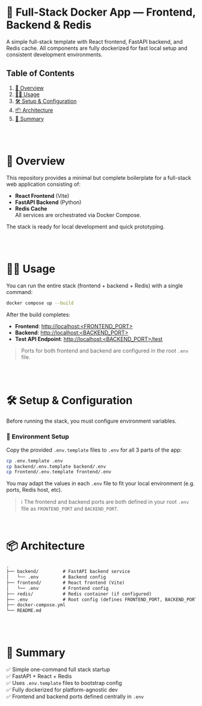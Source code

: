# 🚀 Full-Stack Docker App — Frontend, Backend & Redis

A simple full-stack template with React frontend, FastAPI backend, and Redis cache. All components are fully dockerized for fast local setup and consistent development environments.

## Table of Contents

1. [📖 Overview](#-overview)  
2. [🧑‍💻 Usage](#-usage)  
3. [🛠️ Setup & Configuration](#-setup--configuration)  
4. [📦 Architecture](#-architecture)  
5. [🚀 Summary](#-summary)

<br>
<br>

# 📖 Overview

This repository provides a minimal but complete boilerplate for a full-stack web application consisting of:

- **React Frontend** (Vite)
- **FastAPI Backend** (Python)
- **Redis Cache**  
All services are orchestrated via Docker Compose.

The stack is ready for local development and quick prototyping.

<br>
<br>

# 🧑‍💻 Usage

You can run the entire stack (frontend + backend + Redis) with a single command:

```bash
docker compose up --build
```

After the build completes:

- **Frontend**: [http://localhost:<FRONTEND_PORT>](http://localhost:<FRONTEND_PORT>)  
- **Backend**: [http://localhost:<BACKEND_PORT>](http://localhost:<BACKEND_PORT>)  
- **Test API Endpoint**: [http://localhost:<BACKEND_PORT>/test](http://localhost:<BACKEND_PORT>/test)  

> Ports for both frontend and backend are configured in the root `.env` file.

<br>
<br>

# 🛠️ Setup & Configuration

Before running the stack, you must configure environment variables.

### 🔧 Environment Setup

Copy the provided `.env.template` files to `.env` for all 3 parts of the app:

```bash
cp .env.template .env
cp backend/.env.template backend/.env 
cp frontend/.env.template frontend/.env
```

You may adapt the values in each `.env` file to fit your local environment (e.g. ports, Redis host, etc).

> ℹ️ The frontend and backend ports are both defined in your root `.env` file as `FRONTEND_PORT` and `BACKEND_PORT`.

<br>

# 📦 Architecture

```txt
.
├── backend/         # FastAPI backend service
│   └── .env         # Backend config
├── frontend/        # React frontend (Vite)
│   └── .env         # Frontend config
├── redis/           # Redis container (if configured)
├── .env             # Root config (defines FRONTEND_PORT, BACKEND_PORT, etc.)
├── docker-compose.yml
└── README.md
```

<br>
<br>

# 🚀 Summary

✅ Simple one-command full stack startup  
✅ FastAPI + React + Redis  
✅ Uses `.env.template` files to bootstrap config  
✅ Fully dockerized for platform-agnostic dev  
✅ Frontend and backend ports defined centrally in `.env`  
